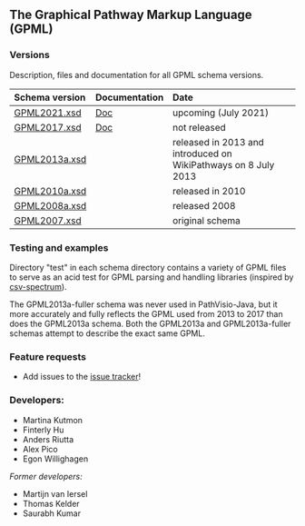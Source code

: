 ## The Graphical Pathway Markup Language (GPML)

### Versions

Description, files and documentation for all GPML schema versions.

| Schema version | Documentation | Date |
|:--------------|:------|:------|
| [GPML2021.xsd](https://github.com/PathVisio/GPML/blob/master/GPML2021/GPML2021.xsd) | [Doc](https://pathvisio.github.io/documentation/GPML2021-doc.html) | upcoming (July 2021) |
| [GPML2017.xsd](https://github.com/PathVisio/GPML/blob/master/GPML2017/GPML2017.xsd) | [Doc](https://pathvisio.github.io/documentation/GPML2013a-doc.html) | not released |
| [GPML2013a.xsd](https://github.com/PathVisio/GPML/blob/master/GPML2013a/GPML2013a.xsd)  | | released in 2013 and introduced on WikiPathways on 8 July 2013 |
| [GPML2010a.xsd](https://github.com/PathVisio/GPML/blob/master/GPML2010a/GPML2010a.xsd) | | released in 2010 |
| [GPML2008a.xsd](https://github.com/PathVisio/GPML/blob/master/GPML2008a/GPML2008a.xsd) | | released 2008 |
| [GPML2007.xsd](https://github.com/PathVisio/GPML/blob/master/GPML2007/GPML2007.xsd) | | original schema |

### Testing and examples

Directory "test" in each schema directory contains a variety of GPML files to serve as an acid test for GPML parsing and handling libraries (inspired by [csv-spectrum](https://github.com/maxogden/csv-spectrum)).

The GPML2013a-fuller schema was never used in PathVisio-Java, but it more accurately and fully reflects the GPML used from 2013 to 2017 than does the GPML2013a schema. Both the GPML2013a and GPML2013a-fuller schemas attempt to describe the exact same GPML.

### Feature requests

* Add issues to the [issue tracker](https://github.com/PathVisio/GPML/issues)!


### Developers:
* Martina Kutmon
* Finterly Hu
* Anders Riutta
* Alex Pico
* Egon Willighagen

*Former developers:*
* Martijn van Iersel
* Thomas Kelder
* Saurabh Kumar
